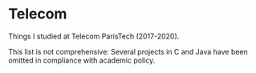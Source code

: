 # Telecom

Things I studied at Telecom ParisTech (2017-2020).


This list is not comprehensive: Several projects in C and Java have been omitted in compliance with academic policy.
